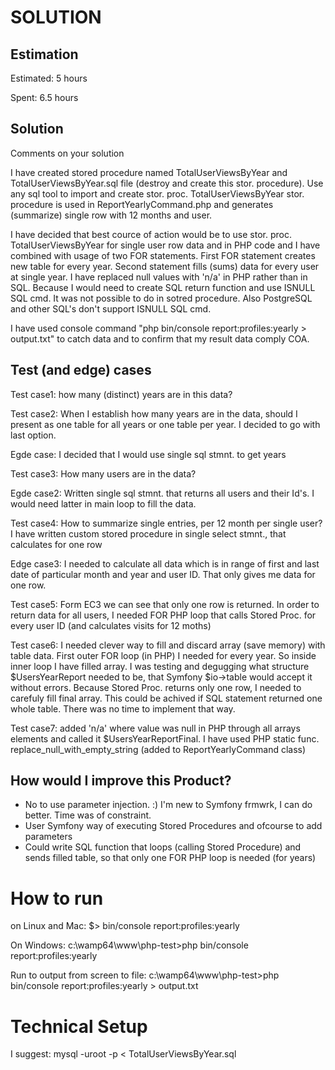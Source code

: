 SOLUTION
========

Estimation
----------
Estimated: 5 hours

Spent: 6.5 hours


Solution
--------
Comments on your solution

I have created stored procedure named TotalUserViewsByYear and TotalUserViewsByYear.sql file (destroy and create this stor. procedure). Use any sql tool to import and create stor. proc. 
TotalUserViewsByYear stor. procedure is used in ReportYearlyCommand.php and generates (summarize) single row with 12 months and user.

I have decided that best cource of action would be to use stor. proc. TotalUserViewsByYear for single user row data and in PHP code and I have combined with usage of two FOR statements. First FOR statement creates new table for every year. Second statement fills (sums) data for every user at single year. I have replaced null values with 'n/a' in PHP rather than in SQL. Because I would need to create SQL return function and use ISNULL SQL cmd. It was not possible to do in sotred procedure. Also PostgreSQL and other SQL's don't support ISNULL SQL cmd.

I have used console command "php bin/console report:profiles:yearly > output.txt" to catch data and to confirm that my result data comply COA.


Test (and edge) cases
---------------------
Test case1: how many (distinct) years are in this data?

Test case2: When I establish how many years are in the data, should I present as one table for all years or one table per year. I decided to go with last option.

Egde case: I decided that I would use single sql stmnt. to get years

Test case3: How many users are in the data?

Egde case2: Written single sql stmnt. that returns all users and their Id's. I would need latter in main loop to fill the data.

Test case4: How to summarize single entries, per 12 month per single user? I have written custom stored procedure in single select stmnt., that calculates for one row

Edge case3: I needed to calculate all data which is in range of first and last date of particular month and year and user ID. That only gives me data for one row.

Test case5: Form EC3 we can see that only one row is returned. In order to return data for all users, I needed FOR PHP loop that calls Stored Proc. for every user ID (and calculates visits for 12 moths)

Test case6: I needed clever way to fill and discard array (save memory) with table data. First outer FOR loop (in PHP) I needed for every year. So inside inner loop I have filled array. I was testing and degugging what structure $UsersYearReport needed to be, that Symfony $io->table would accept it without errors. Because Stored Proc. returns only one row, I needed to carefuly fill final array. This could be achived if SQL statement returned one whole table. There was no time to implement that way. 

Test case7: added 'n/a' where value was null in PHP through all arrays elements and called it $UsersYearReportFinal. I have used PHP static func. replace_null_with_empty_string (added to ReportYearlyCommand class)


How would I improve this Product?
---------------------------------
- No to use parameter injection. :) I'm new to Symfony frmwrk, I can do better. Time was of constraint.
- User Symfony way of executing Stored Procedures and ofcourse to add parameters
- Could write SQL function that loops (calling Stored Procedure) and sends filled table, so that only one FOR PHP loop is needed (for years)

How to run
==========
on Linux and Mac:
$> bin/console report:profiles:yearly

On Windows:
c:\wamp64\www\php-test>php bin/console report:profiles:yearly

Run to output from screen to file:
c:\wamp64\www\php-test>php bin/console report:profiles:yearly > output.txt

Technical Setup
===============
I suggest: mysql -uroot -p < TotalUserViewsByYear.sql